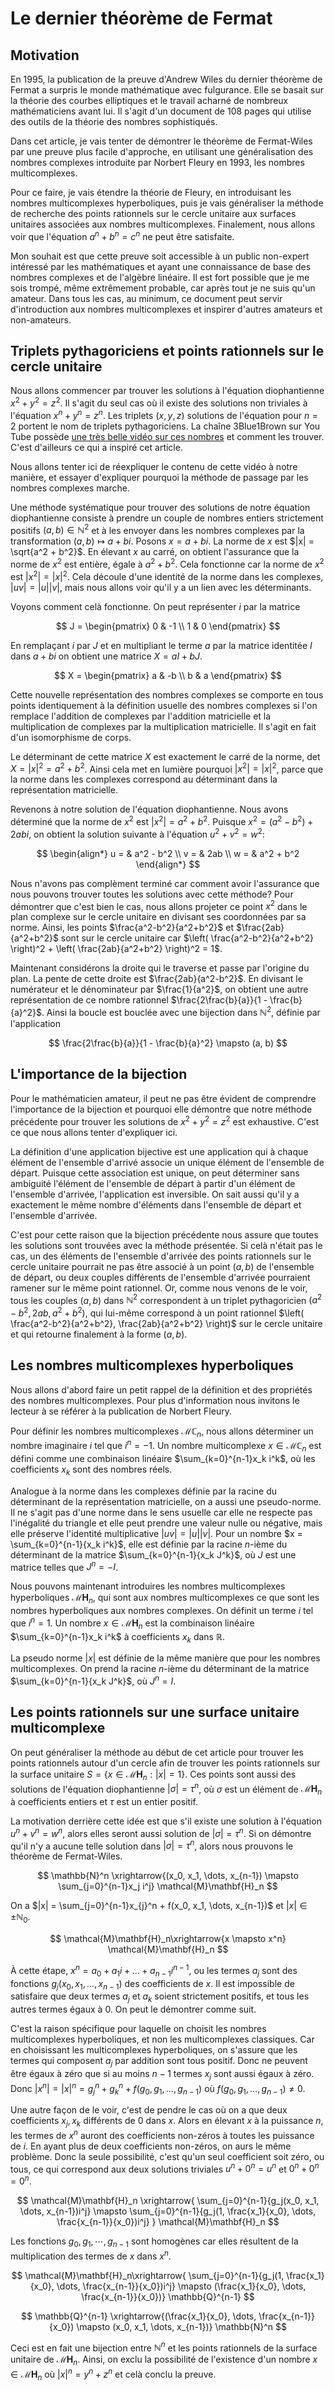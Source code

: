 # Le dernier théorème de Fermat

## Motivation

En 1995, la publication de la preuve d'Andrew Wiles du dernier théorème de Fermat a surpris le monde mathématique avec fulgurance. Elle se basait sur la théorie des courbes elliptiques et le travail acharné de nombreux mathématiciens avant lui. Il s'agit d'un document de 108 pages qui utilise des outils de la théorie des nombres sophistiqués.

Dans cet article, je vais tenter de démontrer le théorème de Fermat-Wiles par une preuve plus facile d'approche, en utilisant une généralisation des nombres complexes introduite par Norbert Fleury en 1993, les nombres multicomplexes.

Pour ce faire, je vais étendre la théorie de Fleury, en introduisant les nombres multicomplexes hyperboliques, puis je vais généraliser la méthode de recherche des points rationnels sur le cercle unitaire aux surfaces unitaires associées aux nombres multicomplexes. Finalement, nous allons voir que l'équation $a^n + b^n = c^n$ ne peut être satisfaite.

Mon souhait est que cette preuve soit accessible à un public non-expert intéressé par les mathématiques et ayant une connaissance de base des nombres complexes et de l'algèbre linéaire. Il est fort possible que je me sois trompé, même extrêmement probable, car après tout je ne suis qu'un amateur. Dans tous les cas, au minimum, ce document peut servir d'introduction aux nombres multicomplexes et inspirer d'autres amateurs et non-amateurs.

## Triplets pythagoriciens et points rationnels sur le cercle unitaire

Nous allons commencer par trouver les solutions à l'équation diophantienne $x^2 + y^2 = z^2$. Il s'agit du seul cas où il existe des solutions non triviales à l'équation $x^n + y^n = z^n$. Les triplets $(x, y, z)$ solutions de l'équation pour $n = 2$ portent le nom de triplets pythagoriciens. La chaîne 3Blue1Brown sur You Tube possède [une très belle vidéo sur ces nombres](https://www.youtube.com/watch?v=QJYmyhnaaek) et comment les trouver. C'est d'ailleurs ce qui a inspiré cet article.

Nous allons tenter ici de réexpliquer le contenu de cette vidéo à notre manière, et essayer d'expliquer pourquoi la méthode de passage par les nombres complexes marche.

Une méthode systématique pour trouver des solutions de notre équation diophantienne consiste à prendre un couple de nombres entiers strictement positifs $(a, b) \in \mathbb{N}^2$ et à les envoyer dans les nombres complexes par la transformation $(a,b) \mapsto a + bi$. Posons $x = a + bi$. La norme de $x$ est $|x| = \sqrt{a^2 + b^2}$. En élevant $x$ au carré, on obtient l'assurance que la norme de $x^2$ est entière, égale à $a^2 + b^2$. Cela fonctionne car la norme de $x^2$ est $|x^2| = |x|^2$. Cela découle d'une identité de la norme dans les complexes, $|uv| = |u||v|$, mais nous allons voir qu'il y a un lien avec les déterminants. 

Voyons comment celà fonctionne. On peut représenter $i$ par la matrice 

$$
J = \begin{pmatrix}
0 & -1 \\
1 &  0
\end{pmatrix}
$$

En remplaçant $i$ par $J$ et en multipliant le terme $a$ par la matrice identitée $I$ dans $a+bi$ on obtient une matrice $X = aI + bJ$. 

$$
X = \begin{pmatrix}
a & -b \\
b & a
\end{pmatrix}
$$

Cette nouvelle représentation des nombres complexes se comporte en tous points identiquement à la définition usuelle des nombres complexes si l'on remplace l'addition de complexes par l'addition matricielle et la multiplication de complexes par la multiplication matricielle. Il s'agit en fait d'un isomorphisme de corps. 

Le déterminant de cette matrice $X$ est exactement le carré de la norme, $\det X = |x|^2 = a^2 + b^2$. Ainsi cela met en lumière pourquoi $|x^2| = |x|^2$, parce que la norme dans les complexes correspond au déterminant dans la représentation matricielle.

Revenons à notre solution de l'équation diophantienne. Nous avons déterminé que la norme de $x^2$ est $|x^2| = a^2 + b^2$. Puisque $x^2 = (a^2 - b^2) + 2abi$, on obtient la solution suivante à l'équation $u^2 + v^2 = w^2$:

$$
\begin{align*}
u = & a^2 - b^2 \\
v = & 2ab \\
w = & a^2 + b^2
\end{align*}
$$ 

Nous n'avons pas complèment terminé car comment avoir l'assurance que nous pouvons trouver toutes les solutions avec cette méthode? Pour démontrer que c'est bien le cas, nous allons projeter ce point $x^2$ dans le plan complexe sur le cercle unitaire en divisant ses coordonnées par sa norme. Ainsi, les points $\frac{a^2-b^2}{a^2+b^2}$ et $\frac{2ab}{a^2+b^2}$ sont sur le cercle unitaire car $\left( \frac{a^2-b^2}{a^2+b^2} \right)^2 + \left( \frac{2ab}{a^2+b^2} \right)^2 = 1$.

Maintenant considérons la droite qui le traverse et passe par l'origine du plan. La pente de cette droite est $\frac{2ab}{a^2-b^2}$. En divisant le numérateur et le dénominateur par $\frac{1}{a^2}$, on obtient une autre représentation de ce nombre rationnel $\frac{2\frac{b}{a}}{1 - \frac{b}{a}^2}$. Ainsi la boucle est bouclée avec une bijection dans $\mathbb{N}^2$, définie par l'application

$$
\frac{2\frac{b}{a}}{1 - \frac{b}{a}^2}
\mapsto
(a, b)
$$

## L'importance de la bijection

Pour le mathématicien amateur, il peut ne pas être évident de comprendre l'importance de la bijection et pourquoi elle démontre que notre méthode précédente pour trouver les solutions de $x^2 + y^2 = z^2$ est exhaustive. C'est ce que nous allons tenter d'expliquer ici.

La définition d'une application bijective est une application qui à chaque élément de l'ensemble d'arrivé associe un unique élément de l'ensemble de départ. Puisque cette association est unique, on peut déterminer sans ambiguité l'élément de l'ensemble de départ à partir d'un élément de l'ensemble d'arrivée, l'application est inversible. On sait aussi qu'il y a exactement le même nombre d'éléments dans l'ensemble de départ et l'ensemble d'arrivée.

C'est pour cette raison que la bijection précédente nous assure que toutes les solutions sont trouvées avec la méthode présentée. Si celà n'était pas le cas, un des éléments de l'ensemble d'arrivée des points rationnels sur le cercle unitaire pourrait ne pas être associé à un point $(a, b)$ de l'ensemble de départ, ou deux couples différents de l'ensemble d'arrivée pourraient ramener sur le même point rationnel. Or, comme nous venons de le voir, tous les couples $(a, b)$ dans $\mathbb{N}^2$ correspondent à un triplet pythagoricien $(a^2 - b^2, 2ab, a^2 + b^2)$, qui lui-même correspond à un point rationnel $\left( \frac{a^2-b^2}{a^2+b^2}, \frac{2ab}{a^2+b^2} \right)$ sur le cercle unitaire et qui retourne finalement à la forme $(a, b)$.

## Les nombres multicomplexes hyperboliques


Nous allons d'abord faire un petit rappel de la définition et des propriétés des nombres multicomplexes. Pour plus d'information nous invitons le lecteur à se référer à la publication de Norbert Fleury.

Pour définir les nombres multicomplexes $\mathcal{M}\mathbb{C}_n$, nous allons déterminer un nombre imaginaire $i$ tel que $i^n = -1$. Un nombre multicomplexe $x \in \mathcal{M}\mathbb{C}_n$ est défini comme une combinaison linéaire $\sum_{k=0}^{n-1}x_k i^k$, où les coefficients $x_k$ sont des nombres réels.

Analogue à la norme dans les complexes définie par la racine du déterminant de la représentation matricielle, on a aussi une pseudo-norme. Il ne s'agit pas d'une norme dans le sens usuelle car elle ne respecte pas l'inégalité du triangle et elle peut prendre une valeur nulle ou négative, mais elle préserve l'identité multiplicative $|uv| = |u||v|$. Pour un nombre $x = \sum_{k=0}^{n-1}{x_k i^k}$, elle est définie par la racine $n$-ième du déterminant de la matrice $\sum_{k=0}^{n-1}{x_k J^k}$, où $J$ est une matrice telles que $J^n = -I$.

Nous pouvons maintenant introduires les nombres multicomplexes hyperboliques $\mathcal{M}\mathbf{H}_n$, qui sont aux nombres multicomplexes ce que sont les nombres hyperboliques aux nombres complexes. On définit un terme $i$ tel que $i^n = 1$. Un nombre $x \in \mathcal{M}\mathbf{H}_n$ est la combinaison linéaire $\sum_{k=0}^{n-1}x_k i^k$ à coefficients $x_k$ dans $\mathbb{R}$. 

La pseudo norme $|x|$ est définie de la même manière que pour les nombres multicomplexes. On prend la racine $n$-ième du déterminant de la matrice $\sum_{k=0}^{n-1}{x_k J^k}$, où $J^n = I$.

## Les points rationnels sur une surface unitaire multicomplexe

On peut généraliser la méthode au début de cet article pour trouver les points rationnels autour d'un cercle afin de trouver les points rationnels sur la surface unitaire $S = \{x \in \mathcal{M}\mathbf{H}_n: |x| = 1\}$. Ces points sont aussi des solutions de l'équation diophantienne $|\sigma| = \tau^n$, où $\sigma$ est un élément de $\mathcal{M}\mathbf{H}_n$ à coefficients entiers et $\tau$ est un entier positif.

La motivation derrière cette idée est que s'il existe une solution à l'équation $u^n + v^n = w^n$, alors elles seront aussi solution de $|\sigma| = \tau^n$. Si on démontre qu'il n'y a aucune telle solution dans $|\sigma| = \tau^n$, alors nous prouvons le théorème de Fermat-Wiles.

$$
\mathbb{N}^n \xrightarrow{(x_0, x_1, \dots, x_{n-1}) \mapsto \sum_{j=0}^{n-1}x_j i^j} \mathcal{M}\mathbf{H}_n 
$$

On a $|x| = \sum_{j=0}^{n-1}x_{j}^n + f(x_0, x_1, \dots, x_{n-1})$ et $|x| \in \pm \mathbb{N}_0$.

$$
 \mathcal{M}\mathbf{H}_n\xrightarrow{x \mapsto x^n} \mathcal{M}\mathbf{H}_n 
$$

À cette étape, $x^n = a_0 + a_1i + \dots + a_{n-1}i^{n-1}$, ou les termes $a_j$ sont des fonctions $g_j(x_0, x_1, \dots, x_{n-1})$ des coefficients de $x$. Il est impossible de satisfaire que deux termes $a_j$ et $a_k$ soient strictement positifs, et tous les autres termes égaux à $0$. On peut le démontrer comme suit.  

C'est la raison spécifique pour laquelle on choisit les nombres multicomplexes hyperboliques, et non les multicomplexes classiques. Car en choisissant les multicomplexes hyperboliques, on s'assure que les termes qui composent $a_j$ par addition sont tous positif. Donc ne peuvent être égaux à zéro que si au moins $n-1$ termes  $x_j$ sont aussi égaux à zéro. Donc $|x^n| = |x|^n = g_j^n + g_k^n + f(g_0, g_1, \dots, g_{n-1})$ où $f(g_0, g_1, \dots, g_{n-1}) \neq 0$.

Une autre façon de le voir, c'est de pendre le cas où on a que deux coefficients $x_j, x_k$ différents de $0$ dans $x$. Alors en élevant $x$ à la puissance $n$, les termes de $x^n$ auront des coefficients non-zéros à toutes les puissance de $i$. En ayant plus de deux coefficients non-zéros, on aurs le même problème. Donc la seule possibilité, c'est qu'un seul coefficient soit zéro, ou tous, ce qui correspond aux deux solutions triviales $u^n + 0^n = u^n$ et $0^n + 0^n = 0^n$. 


$$
 \mathcal{M}\mathbf{H}_n \xrightarrow{
\sum_{j=0}^{n-1}{g_j(x_0, x_1, \dots, x_{n-1})i^j}
\mapsto
\sum_{j=0}^{n-1}{g_j(1, \frac{x_1}{x_0}, \dots, \frac{x_{n-1}}{x_0})i^j}
} \mathcal{M}\mathbf{H}_n  
$$

Les fonctions $g_0, g_1, \cdots, g_{n-1}$ sont homogènes car elles résultent de la multiplication des termes de $x$ dans $x^n$.

$$
 \mathcal{M}\mathbf{H}_n\xrightarrow{ 
\sum_{j=0}^{n-1}{g_j(1, \frac{x_1}{x_0}, \dots, \frac{x_{n-1}}{x_0})i^j}
\mapsto (\frac{x_1}{x_0}, \dots, \frac{x_{n-1}}{x_0})} \mathbb{Q}^{n-1}  
$$

$$
\mathbb{Q}^{n-1} \xrightarrow{(\frac{x_1}{x_0}, \dots, \frac{x_{n-1}}{x_0}) \mapsto (x_0, x_1, \dots, x_{n-1})} \mathbb{N}^n
$$

Ceci est en fait une bijection entre $\mathbb{N}^n$ et les points rationnels de la surface unitaire de $\mathcal{M}\mathbf{H}_n$. Ainsi, on exclu la possibilité de l'existence d'un nombre $x \in \mathcal{M}\mathbf{H}_n$ où $|x|^n = y^n + z^n$ et celà conclu la preuve.
